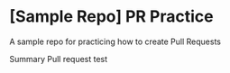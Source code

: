 # [Sample Repo] PR Practice
A sample repo for practicing how to create Pull Requests

Summary
Pull request test